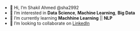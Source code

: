 - 👋 Hi, I’m Shakil Ahmed @sha2992
- 👀 I’m interested in **Data Science**, **Machine Learning**, **Big Data**
- 🌱 I’m currently learning **Machhine Learning** || **NLP**   
- 💞️ I’m looking to collaborate on [LinkedIn](https://www.linkedin.com/in/shakil-ahmed2992/)

<!---
- 📫 How to reach me ...
--->
<!---
sha2992/sha2992 is a ✨ special ✨ repository because its `README.md` (this file) appears on your GitHub profile.
You can click the Preview link to take a look at your changes.
--->
